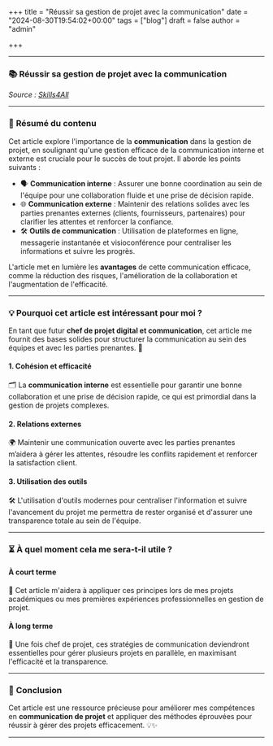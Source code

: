 
+++
title = "Réussir sa gestion de projet avec la communication"
date = "2024-08-30T19:54:02+00:00"
tags = ["blog"]
draft = false
author = "admin"

+++

---

### 📚 **Réussir sa gestion de projet avec la communication**  
_Source : [Skills4All](https://www.skills4all.com/reussir-sa-gestion-de-projet-avec-la-communication/)_

---

### 📝 **Résumé du contenu**  
Cet article explore l'importance de la **communication** dans la gestion de projet, en soulignant qu'une gestion efficace de la communication interne et externe est cruciale pour le succès de tout projet. Il aborde les points suivants :  

- 🗣️ **Communication interne** : Assurer une bonne coordination au sein de l'équipe pour une collaboration fluide et une prise de décision rapide.  
- 🌐 **Communication externe** : Maintenir des relations solides avec les parties prenantes externes (clients, fournisseurs, partenaires) pour clarifier les attentes et renforcer la confiance.  
- 🛠️ **Outils de communication** : Utilisation de plateformes en ligne, messagerie instantanée et visioconférence pour centraliser les informations et suivre les progrès.  

L'article met en lumière les **avantages** de cette communication efficace, comme la réduction des risques, l'amélioration de la collaboration et l'augmentation de l'efficacité.  

---

### 💡 **Pourquoi cet article est intéressant pour moi ?**  

En tant que futur **chef de projet digital et communication**, cet article me fournit des bases solides pour structurer la communication au sein des équipes et avec les parties prenantes. 🚀  

#### 1. **Cohésion et efficacité**  
🗂️ La **communication interne** est essentielle pour garantir une bonne collaboration et une prise de décision rapide, ce qui est primordial dans la gestion de projets complexes.

#### 2. **Relations externes**  
🌍 Maintenir une communication ouverte avec les parties prenantes m’aidera à gérer les attentes, résoudre les conflits rapidement et renforcer la satisfaction client.

#### 3. **Utilisation des outils**  
🛠️ L'utilisation d'outils modernes pour centraliser l'information et suivre l'avancement du projet me permettra de rester organisé et d'assurer une transparence totale au sein de l'équipe.

---

### ⏳ **À quel moment cela me sera-t-il utile ?**  

#### **À court terme**  
🔎 Cet article m'aidera à appliquer ces principes lors de mes projets académiques ou mes premières expériences professionnelles en gestion de projet.  

#### **À long terme**  
🌟 Une fois chef de projet, ces stratégies de communication deviendront essentielles pour gérer plusieurs projets en parallèle, en maximisant l'efficacité et la transparence.

---

### 🌱 **Conclusion**  
Cet article est une ressource précieuse pour améliorer mes compétences en **communication de projet** et appliquer des méthodes éprouvées pour réussir à gérer des projets efficacement. 💡✨

---